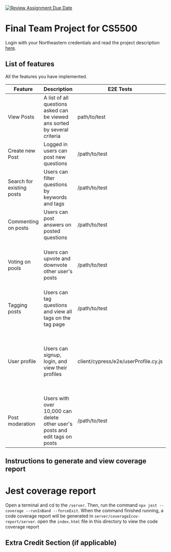 [![Review Assignment Due Date](https://classroom.github.com/assets/deadline-readme-button-24ddc0f5d75046c5622901739e7c5dd533143b0c8e959d652212380cedb1ea36.svg)](https://classroom.github.com/a/37vDen4S)
# Final Team Project for CS5500

Login with your Northeastern credentials and read the project description [here](https://northeastern-my.sharepoint.com/:w:/g/personal/j_mitra_northeastern_edu/ETUqq9jqZolOr0U4v-gexHkBbCTAoYgTx7cUc34ds2wrTA?e=URQpeI).

## List of features

All the features you have implemented. 

| Feature   | Description     | E2E Tests      | Component Tests | Jest Tests     |
|-----------|-----------------|----------------|-----------------|----------------|
| View Posts | A list of all questions asked can be viewed ans sorted by several criteria | path/to/test | client/cypress/component/question_page.cy.js | Endpoints: GET /question/getQuestion Test paths: server/tests/newQuestion.test.js  |
| Create new Post | Logged in users can post new questions | /path/to/test | client/cypress/component/new_question.cy.js | Endpoints: POST /question/addQuestion Test paths: server/tests/newQuestion.test.js |
| Search for existing posts | Users can filter questions by keywords and tags | /path/to/test | client/cypress/component/header.cy.js, client/cypress/component/fake_so.cy.js | Endpoints: GET /question/getQuestion Test paths: server/tests/question.test.js, server/tests/newQuestion.test.js |
| Commenting on posts | Users can post answers on posted questions | /path/to/test | client/cypress/component/answer_page.cy.js, client/cypress/component/new_answer.cy.js | Endpoints: POST /answer/addAnswer  Test paths: server/tests/answer.test.js, server/tests/newAnswer.test.js |
| Voting on pools | Users can upvote and downvote other user's posts | /path/to/test | client/cypress/component/answer_page.cy.js | Endpoints: POST /question/upvote, POST /question/downvote, POST /answer/downvote, POST /answer/upvote Test paths: server/tests/question.test.js, server/tests/answer.test.js |
| Tagging posts | Users can tag questions and view all tags on the tag page | /path/to/test | client/cypress/component/tag_page.cy.js, client/cypress/component/question_page.cy.js, client/component/answer_page.cy.js | Endpoints: POST question/addTags, GET tag/getTagsWithQuestionNumber Test paths: server/tests/newQuestion.test.js server/tests/tags.test.js |
| User profile | Users can signup, login, and view their profiles | client/cypress/e2e/userProfile.cy.js | client/cypress/component/user_profile.cy.js, client/cypress/component/login.cy.js, client/cypress/component/signup_page.cy.js | Endpoints: POST signup/signup, POST login/login, POST login/logout, POST login/csrf-token, GET user/getUserById:uid, POST user/changeUsername, POST user/changeProfilePicture Test paths: server/tests/user.test.js, server/tests/login.test.js, server/tests/signup.test.js |
| Post moderation | Users with over 10,000 can delete other user's posts and edit tags on posts | /path/to/test | client/cypress/component/answer_page.cy.js | Endpoints: POST answer/deleteAnswer, POST question/deleteQuestion, POST question/removeTag, POST question/addTag Test paths: server/tests/answer.test.js, server/tests/newQuestion.test.js |


## Instructions to generate and view coverage report 

# Jest coverage report
Open a terminal and cd to the `/server`. Then, run the command `npx jest --coverage --runInBand --forceExit`. When the command finished running, a code coverage report will be generated in `server/coverageIcov-report/server`. open the `index.html` file in this directory to view the code coverage report

## Extra Credit Section (if applicable)